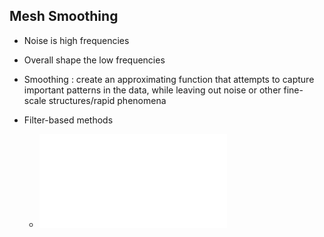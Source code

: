 ## Mesh Smoothing


- Noise is high frequencies
- Overall shape the low frequencies

- Smoothing : create an approximating function that attempts to capture 
    important patterns in the data, while leaving out noise or other 
    fine-scale structures/rapid phenomena
    
    
- Filter-based methods
    - ![](notes/filter-based.md)